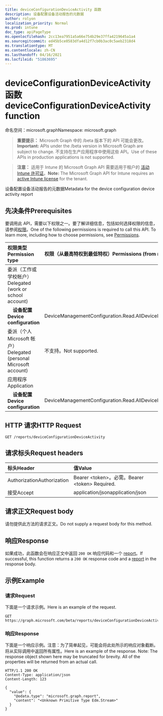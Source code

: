 ```yaml
---
title: deviceConfigurationDeviceActivity 函数
description: 设备配置设备活动报告的元数据
author: rolyon
localization_priority: Normal
ms.prod: intune
doc_type: apiPageType
ms.openlocfilehash: 2cc13ea7951a5a66e754b29e37ffa4219645a1a4
ms.sourcegitcommit: ed45b5ce0583dfa4d12f7cb0b3ac0c5aeb2318d4
ms.translationtype: MT
ms.contentlocale: zh-CN
ms.lasthandoff: 04/16/2021
ms.locfileid: "51863695"
---
```

# <a name="deviceconfigurationdeviceactivity-function"></a><span data-ttu-id="1238d-103">deviceConfigurationDeviceActivity 函数</span><span class="sxs-lookup"><span data-stu-id="1238d-103">deviceConfigurationDeviceActivity function</span></span>

<span data-ttu-id="1238d-104">命名空间：microsoft.graph</span><span class="sxs-lookup"><span data-stu-id="1238d-104">Namespace: microsoft.graph</span></span>

> <span data-ttu-id="1238d-105">**重要提示：** Microsoft Graph 中的 /beta 版本下的 API 可能会更改。</span><span class="sxs-lookup"><span data-stu-id="1238d-105">**Important:** APIs under the /beta version in Microsoft Graph are subject to change.</span></span> <span data-ttu-id="1238d-106">不支持在生产应用程序中使用这些 API。</span><span class="sxs-lookup"><span data-stu-id="1238d-106">Use of these APIs in production applications is not supported.</span></span>

> <span data-ttu-id="1238d-107">**注意：** 适用于 Intune 的 Microsoft Graph API 需要适用于租户的 [活动 Intune 许可证](https://go.microsoft.com/fwlink/?linkid=839381)。</span><span class="sxs-lookup"><span data-stu-id="1238d-107">**Note:** The Microsoft Graph API for Intune requires an [active Intune license](https://go.microsoft.com/fwlink/?linkid=839381) for the tenant.</span></span>

<span data-ttu-id="1238d-108">设备配置设备活动报告的元数据</span><span class="sxs-lookup"><span data-stu-id="1238d-108">Metadata for the device configuration device activity report</span></span>
## <a name="prerequisites"></a><span data-ttu-id="1238d-109">先决条件</span><span class="sxs-lookup"><span data-stu-id="1238d-109">Prerequisites</span></span>
<span data-ttu-id="1238d-p102">要调用此 API，需要以下权限之一。要了解详细信息，包括如何选择权限的信息，请参阅[权限](/graph/permissions-reference)。</span><span class="sxs-lookup"><span data-stu-id="1238d-p102">One of the following permissions is required to call this API. To learn more, including how to choose permissions, see [Permissions](/graph/permissions-reference).</span></span>

|<span data-ttu-id="1238d-112">权限类型</span><span class="sxs-lookup"><span data-stu-id="1238d-112">Permission type</span></span>|<span data-ttu-id="1238d-113">权限（从最高特权到最低特权）</span><span class="sxs-lookup"><span data-stu-id="1238d-113">Permissions (from most to least privileged)</span></span>|
|:---|:---|
|<span data-ttu-id="1238d-114">委派（工作或学校帐户）</span><span class="sxs-lookup"><span data-stu-id="1238d-114">Delegated (work or school account)</span></span>||
| <span data-ttu-id="1238d-115">&nbsp; &nbsp; **设备配置**</span><span class="sxs-lookup"><span data-stu-id="1238d-115">&nbsp; &nbsp; **Device configuration**</span></span> | <span data-ttu-id="1238d-116">DeviceManagementConfiguration.Read.All</span><span class="sxs-lookup"><span data-stu-id="1238d-116">DeviceManagementConfiguration.Read.All</span></span>|
|<span data-ttu-id="1238d-117">委派（个人 Microsoft 帐户）</span><span class="sxs-lookup"><span data-stu-id="1238d-117">Delegated (personal Microsoft account)</span></span>|<span data-ttu-id="1238d-118">不支持。</span><span class="sxs-lookup"><span data-stu-id="1238d-118">Not supported.</span></span>|
|<span data-ttu-id="1238d-119">应用程序</span><span class="sxs-lookup"><span data-stu-id="1238d-119">Application</span></span>||
| <span data-ttu-id="1238d-120">&nbsp; &nbsp; **设备配置**</span><span class="sxs-lookup"><span data-stu-id="1238d-120">&nbsp; &nbsp; **Device configuration**</span></span> | <span data-ttu-id="1238d-121">DeviceManagementConfiguration.Read.All</span><span class="sxs-lookup"><span data-stu-id="1238d-121">DeviceManagementConfiguration.Read.All</span></span>|

## <a name="http-request"></a><span data-ttu-id="1238d-122">HTTP 请求</span><span class="sxs-lookup"><span data-stu-id="1238d-122">HTTP Request</span></span>
<!-- {
  "blockType": "ignored"
}
-->
``` http
GET /reports/deviceConfigurationDeviceActivity
```

## <a name="request-headers"></a><span data-ttu-id="1238d-123">请求标头</span><span class="sxs-lookup"><span data-stu-id="1238d-123">Request headers</span></span>
|<span data-ttu-id="1238d-124">标头</span><span class="sxs-lookup"><span data-stu-id="1238d-124">Header</span></span>|<span data-ttu-id="1238d-125">值</span><span class="sxs-lookup"><span data-stu-id="1238d-125">Value</span></span>|
|:---|:---|
|<span data-ttu-id="1238d-126">Authorization</span><span class="sxs-lookup"><span data-stu-id="1238d-126">Authorization</span></span>|<span data-ttu-id="1238d-127">Bearer &lt;token&gt;。必需。</span><span class="sxs-lookup"><span data-stu-id="1238d-127">Bearer &lt;token&gt; Required.</span></span>|
|<span data-ttu-id="1238d-128">接受</span><span class="sxs-lookup"><span data-stu-id="1238d-128">Accept</span></span>|<span data-ttu-id="1238d-129">application/json</span><span class="sxs-lookup"><span data-stu-id="1238d-129">application/json</span></span>|

## <a name="request-body"></a><span data-ttu-id="1238d-130">请求正文</span><span class="sxs-lookup"><span data-stu-id="1238d-130">Request body</span></span>
<span data-ttu-id="1238d-131">请勿提供此方法的请求正文。</span><span class="sxs-lookup"><span data-stu-id="1238d-131">Do not supply a request body for this method.</span></span>

## <a name="response"></a><span data-ttu-id="1238d-132">响应</span><span class="sxs-lookup"><span data-stu-id="1238d-132">Response</span></span>
<span data-ttu-id="1238d-133">如果成功，此函数会在响应正文中返回 `200 OK` 响应代码和一个 [report](../resources/intune-shared-report.md)。</span><span class="sxs-lookup"><span data-stu-id="1238d-133">If successful, this function returns a `200 OK` response code and a [report](../resources/intune-shared-report.md) in the response body.</span></span>

## <a name="example"></a><span data-ttu-id="1238d-134">示例</span><span class="sxs-lookup"><span data-stu-id="1238d-134">Example</span></span>
### <a name="request"></a><span data-ttu-id="1238d-135">请求</span><span class="sxs-lookup"><span data-stu-id="1238d-135">Request</span></span>
<span data-ttu-id="1238d-136">下面是一个请求示例。</span><span class="sxs-lookup"><span data-stu-id="1238d-136">Here is an example of the request.</span></span>
``` http
GET https://graph.microsoft.com/beta/reports/deviceConfigurationDeviceActivity
```

### <a name="response"></a><span data-ttu-id="1238d-137">响应</span><span class="sxs-lookup"><span data-stu-id="1238d-137">Response</span></span>
<span data-ttu-id="1238d-p103">下面是一个响应示例。注意：为了简单起见，可能会将此处所示的响应对象截断。将从实际调用中返回所有属性。</span><span class="sxs-lookup"><span data-stu-id="1238d-p103">Here is an example of the response. Note: The response object shown here may be truncated for brevity. All of the properties will be returned from an actual call.</span></span>
``` http
HTTP/1.1 200 OK
Content-Type: application/json
Content-Length: 123

{
  "value": {
    "@odata.type": "microsoft.graph.report",
    "content": "<Unknown Primitive Type Edm.Stream>"
  }
}
```










